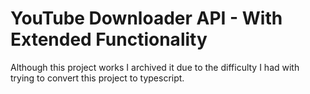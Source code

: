 # YouTube Downloader API - With Extended Functionality

Although this project works I archived it due to the difficulty I had with trying to convert this project to typescript. 
